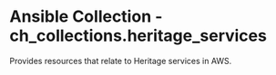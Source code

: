 # Ansible Collection - ch_collections.heritage_services

Provides resources that relate to Heritage services in AWS.